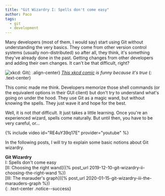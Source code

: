 ```yaml
---
title: "Git Wizardry I: Spells don't come easy"
author: Paco
tags:
  - git
  - development
---
```


Many developers (most of them, I would say) start using Git without understanding the very basics. They come from other version control systems (usually non-distributed) so after all, they think, it's something they've already done in the past. Getting changes from other developers and adding their own changes. It can't be that difficult, right?

![xkcd: Git](https://imgs.xkcd.com/comics/git.png){: .align-center}
*[This xkcd comic](https://xkcd.com/1597/) is funny because it's true*
{: .text-center}

This comic made me think. Developers memorize those shell commands (or the equivalent options in their GUI client) but don't try to understand what's going on under the hood. They use Git as a magic wand, but without knowing the spells. They just wave it and hope for the best.

Well, it is not *that* difficult. It just takes a little learning. Once you're an experienced wizard, spells come naturally. But until then, you have to be very careful, or...

{% include video id="RE4uY39q17E" provider="youtube" %}

In the following posts, I will try to explain some basic notions about Git wizardry.

**Git Wizardry**  
I: Spells don't come easy  
[II: Choosing the right wand]({% post_url 2019-12-10-git-wizardry-ii-choosing-the-right-wand %})  
[III: The marauder's graph]({% post_url 2020-01-15-git-wizardry-iii-the-marauders-graph %})  
{: .text-center .notice--success}
